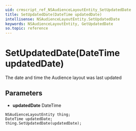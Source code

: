 ```yaml
---
uid: crmscript_ref_NSAudienceLayoutEntity_SetUpdatedDate
title: SetUpdatedDate(DateTime updatedDate)
intellisense: NSAudienceLayoutEntity.SetUpdatedDate
keywords: NSAudienceLayoutEntity, GetUpdatedDate
so.topic: reference
---
```


# SetUpdatedDate(DateTime updatedDate)

The date and time the Audience layout was last updated

## Parameters

* **updatedDate** DateTime

```crmscript
NSAudienceLayoutEntity thing;
DateTime updatedDate;
thing.SetUpdatedDate(updatedDate);
```

